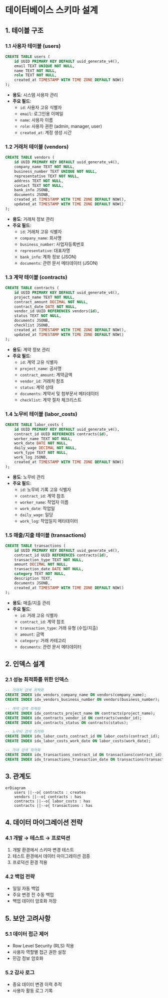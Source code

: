 # 데이터베이스 스키마 설계

## 1. 테이블 구조

### 1.1 사용자 테이블 (users)
```sql
CREATE TABLE users (
    id UUID PRIMARY KEY DEFAULT uuid_generate_v4(),
    email TEXT UNIQUE NOT NULL,
    name TEXT NOT NULL,
    role TEXT NOT NULL,
    created_at TIMESTAMP WITH TIME ZONE DEFAULT NOW()
);
```
- **용도**: 시스템 사용자 관리
- **주요 필드**:
  - `id`: 사용자 고유 식별자
  - `email`: 로그인용 이메일
  - `name`: 사용자 이름
  - `role`: 사용자 권한 (admin, manager, user)
  - `created_at`: 계정 생성 시간

### 1.2 거래처 테이블 (vendors)
```sql
CREATE TABLE vendors (
    id UUID PRIMARY KEY DEFAULT uuid_generate_v4(),
    company_name TEXT NOT NULL,
    business_number TEXT UNIQUE NOT NULL,
    representative TEXT NOT NULL,
    address TEXT NOT NULL,
    contact TEXT NOT NULL,
    bank_info JSONB,
    documents JSONB,
    created_at TIMESTAMP WITH TIME ZONE DEFAULT NOW(),
    updated_at TIMESTAMP WITH TIME ZONE DEFAULT NOW()
);
```
- **용도**: 거래처 정보 관리
- **주요 필드**:
  - `id`: 거래처 고유 식별자
  - `company_name`: 회사명
  - `business_number`: 사업자등록번호
  - `representative`: 대표자명
  - `bank_info`: 계좌 정보 (JSON)
  - `documents`: 관련 문서 메타데이터 (JSON)

### 1.3 계약 테이블 (contracts)
```sql
CREATE TABLE contracts (
    id UUID PRIMARY KEY DEFAULT uuid_generate_v4(),
    project_name TEXT NOT NULL,
    contract_amount DECIMAL NOT NULL,
    contract_date DATE NOT NULL,
    vendor_id UUID REFERENCES vendors(id),
    status TEXT NOT NULL,
    documents JSONB,
    checklist JSONB,
    created_at TIMESTAMP WITH TIME ZONE DEFAULT NOW(),
    updated_at TIMESTAMP WITH TIME ZONE DEFAULT NOW()
);
```
- **용도**: 계약 정보 관리
- **주요 필드**:
  - `id`: 계약 고유 식별자
  - `project_name`: 공사명
  - `contract_amount`: 계약금액
  - `vendor_id`: 거래처 참조
  - `status`: 계약 상태
  - `documents`: 계약서 및 첨부문서 메타데이터
  - `checklist`: 계약 절차 체크리스트

### 1.4 노무비 테이블 (labor_costs)
```sql
CREATE TABLE labor_costs (
    id UUID PRIMARY KEY DEFAULT uuid_generate_v4(),
    contract_id UUID REFERENCES contracts(id),
    worker_name TEXT NOT NULL,
    work_date DATE NOT NULL,
    daily_wage DECIMAL NOT NULL,
    work_type TEXT NOT NULL,
    work_log JSONB,
    created_at TIMESTAMP WITH TIME ZONE DEFAULT NOW()
);
```
- **용도**: 노무비 관리
- **주요 필드**:
  - `id`: 노무비 기록 고유 식별자
  - `contract_id`: 계약 참조
  - `worker_name`: 작업자 이름
  - `work_date`: 작업일
  - `daily_wage`: 일당
  - `work_log`: 작업일지 메타데이터

### 1.5 매출/지출 테이블 (transactions)
```sql
CREATE TABLE transactions (
    id UUID PRIMARY KEY DEFAULT uuid_generate_v4(),
    contract_id UUID REFERENCES contracts(id),
    transaction_type TEXT NOT NULL,
    amount DECIMAL NOT NULL,
    transaction_date DATE NOT NULL,
    category TEXT NOT NULL,
    description TEXT,
    documents JSONB,
    created_at TIMESTAMP WITH TIME ZONE DEFAULT NOW()
);
```
- **용도**: 매출/지출 관리
- **주요 필드**:
  - `id`: 거래 고유 식별자
  - `contract_id`: 계약 참조
  - `transaction_type`: 거래 유형 (수입/지출)
  - `amount`: 금액
  - `category`: 거래 카테고리
  - `documents`: 관련 문서 메타데이터

## 2. 인덱스 설계

### 2.1 성능 최적화를 위한 인덱스
```sql
-- 거래처 검색 최적화
CREATE INDEX idx_vendors_company_name ON vendors(company_name);
CREATE INDEX idx_vendors_business_number ON vendors(business_number);

-- 계약 검색 최적화
CREATE INDEX idx_contracts_project_name ON contracts(project_name);
CREATE INDEX idx_contracts_vendor_id ON contracts(vendor_id);
CREATE INDEX idx_contracts_status ON contracts(status);

-- 노무비 검색 최적화
CREATE INDEX idx_labor_costs_contract_id ON labor_costs(contract_id);
CREATE INDEX idx_labor_costs_work_date ON labor_costs(work_date);

-- 거래 검색 최적화
CREATE INDEX idx_transactions_contract_id ON transactions(contract_id);
CREATE INDEX idx_transactions_transaction_date ON transactions(transaction_date);
```

## 3. 관계도

```mermaid
erDiagram
    users ||--o{ contracts : creates
    vendors ||--o{ contracts : has
    contracts ||--o{ labor_costs : has
    contracts ||--o{ transactions : has
```

## 4. 데이터 마이그레이션 전략

### 4.1 개발 → 테스트 → 프로덕션
1. 개발 환경에서 스키마 변경 테스트
2. 테스트 환경에서 데이터 마이그레이션 검증
3. 프로덕션 환경 적용

### 4.2 백업 전략
- 일일 자동 백업
- 주요 변경 전 수동 백업
- 백업 데이터 암호화 저장

## 5. 보안 고려사항

### 5.1 데이터 접근 제어
- Row Level Security (RLS) 적용
- 사용자 역할별 접근 권한 설정
- 민감 정보 암호화

### 5.2 감사 로그
- 중요 데이터 변경 이력 추적
- 사용자 활동 로그 기록 